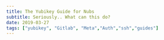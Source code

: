 ```yaml
---
title: The Yubikey Guide for Nubs
subtitle: Seriously.. What can this do? 
date: 2019-03-27
tags: ["yubikey", "Gitlab", "Meta","Auth","ssh","guides"]
---
```



